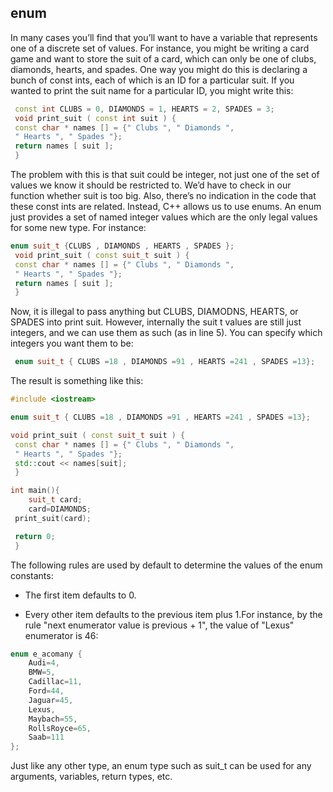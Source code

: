 ## enum

In many cases you’ll find that you’ll want to have a variable that represents one of a discrete
set of values. For instance, you might be writing a card game and want to store the suit of
a card, which can only be one of clubs, diamonds, hearts, and spades. One way you might
do this is declaring a bunch of const ints, each of which is an ID for a particular suit. If
you wanted to print the suit name for a particular ID, you might write this:

```cpp
 const int CLUBS = 0, DIAMONDS = 1, HEARTS = 2, SPADES = 3;
 void print_suit ( const int suit ) {
 const char * names [] = {" Clubs ", " Diamonds ",
 " Hearts ", " Spades "};
 return names [ suit ];
 }
 ```
The problem with this is that suit could be integer, not just one of the set of values we
know it should be restricted to. We’d have to check in our function whether suit is too big.
Also, there’s no indication in the code that these const ints are related.
Instead, C++ allows us to use enums. An enum just provides a set of named integer values
which are the only legal values for some new type. For instance:

```cpp
enum suit_t {CLUBS , DIAMONDS , HEARTS , SPADES };
 void print_suit ( const suit_t suit ) {
 const char * names [] = {" Clubs ", " Diamonds ",
 " Hearts ", " Spades "};
 return names [ suit ];
 }
```

Now, it is illegal to pass anything but CLUBS, DIAMODNS, HEARTS, or SPADES into
print suit. However, internally the suit t values are still just integers, and we can use
them as such (as in line 5).
You can specify which integers you want them to be:
```cpp
 enum suit_t { CLUBS =18 , DIAMONDS =91 , HEARTS =241 , SPADES =13};
```
The result is something like this:

```cpp
#include <iostream>

enum suit_t { CLUBS =18 , DIAMONDS =91 , HEARTS =241 , SPADES =13};

void print_suit ( const suit_t suit ) {
 const char * names [] = {" Clubs ", " Diamonds ",
 " Hearts ", " Spades "};
 std::cout << names[suit];
 }

int main(){
 	suit_t card;
 	card=DIAMONDS;
 print_suit(card);

 return 0;
 }
 ```

The following rules are used by default to determine the values of the enum constants:
- The first item defaults to 0.


- Every other item defaults to the previous item plus 1.For instance, by the rule "next enumerator value is previous + 1", the value of "Lexus" enumerator is 46:


```cpp
enum e_acomany {
	Audi=4,
	BMW=5,
	Cadillac=11,
	Ford=44,
	Jaguar=45,
	Lexus,
	Maybach=55,
	RollsRoyce=65,
	Saab=111
};
```

Just like any other type, an enum type such as suit_t can be used for any arguments,
variables, return types, etc.

